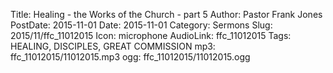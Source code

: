 Title: Healing - the Works of the Church - part 5
Author: Pastor Frank Jones
PostDate: 2015-11-01
Date: 2015-11-01
Category: Sermons
Slug: 2015/11/ffc_11012015
Icon: microphone
AudioLink: ffc_11012015
Tags: HEALING, DISCIPLES, GREAT COMMISSION
mp3: ffc_11012015/11012015.mp3
ogg: ffc_11012015/11012015.ogg
